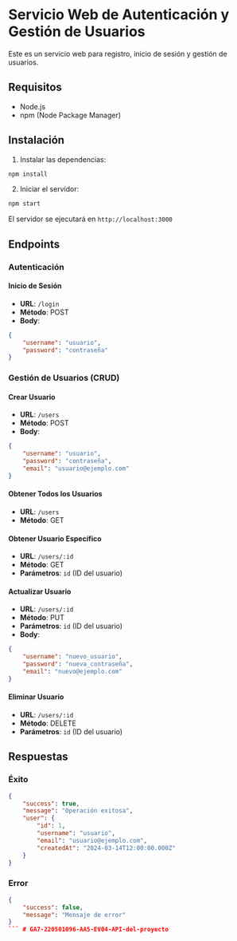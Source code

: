 # Servicio Web de Autenticación y Gestión de Usuarios

Este es un servicio web para registro, inicio de sesión y gestión de usuarios.

## Requisitos

- Node.js
- npm (Node Package Manager)

## Instalación

1. Instalar las dependencias:
```bash
npm install
```

2. Iniciar el servidor:
```bash
npm start
```

El servidor se ejecutará en `http://localhost:3000`

## Endpoints

### Autenticación

#### Inicio de Sesión
- **URL**: `/login`
- **Método**: POST
- **Body**:
```json
{
    "username": "usuario",
    "password": "contraseña"
}
```

### Gestión de Usuarios (CRUD)

#### Crear Usuario
- **URL**: `/users`
- **Método**: POST
- **Body**:
```json
{
    "username": "usuario",
    "password": "contraseña",
    "email": "usuario@ejemplo.com"
}
```

#### Obtener Todos los Usuarios
- **URL**: `/users`
- **Método**: GET

#### Obtener Usuario Específico
- **URL**: `/users/:id`
- **Método**: GET
- **Parámetros**: `id` (ID del usuario)

#### Actualizar Usuario
- **URL**: `/users/:id`
- **Método**: PUT
- **Parámetros**: `id` (ID del usuario)
- **Body**:
```json
{
    "username": "nuevo_usuario",
    "password": "nueva_contraseña",
    "email": "nuevo@ejemplo.com"
}
```

#### Eliminar Usuario
- **URL**: `/users/:id`
- **Método**: DELETE
- **Parámetros**: `id` (ID del usuario)

## Respuestas

### Éxito
```json
{
    "success": true,
    "message": "Operación exitosa",
    "user": {
        "id": 1,
        "username": "usuario",
        "email": "usuario@ejemplo.com",
        "createdAt": "2024-03-14T12:00:00.000Z"
    }
}
```

### Error
```json
{
    "success": false,
    "message": "Mensaje de error"
}
``` #   G A 7 - 2 2 0 5 0 1 0 9 6 - A A 5 - E V 0 4 - A P I - d e l - p r o y e c t o  
 
